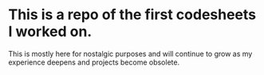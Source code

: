 # This is a repo of the first codesheets I worked on.

This is mostly here for nostalgic purposes and will continue to grow as my experience deepens and projects become obsolete.

